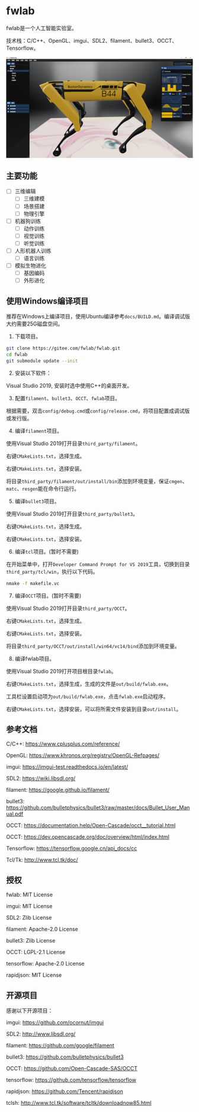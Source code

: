 # fwlab

fwlab是一个人工智能实验室。

技术栈：C/C++、OpenGL、imgui、SDL2、filament、bullet3、OCCT、Tensorflow。

![image](image/screenshot.jpg)

## 主要功能

- [ ] 三维编辑
  - [ ] 三维建模
  - [ ] 场景搭建
  - [ ] 物理引擎
- [ ] 机器狗训练
  - [ ] 动作训练
  - [ ] 视觉训练
  - [ ] 听觉训练
- [ ] 人形机器人训练
  - [ ] 语言训练
- [ ] 模拟生物进化
  - [ ] 基因编码
  - [ ] 外形进化

## 使用Windows编译项目

推荐在Windows上编译项目，使用Ubuntu编译参考`docs/BUILD.md`。编译调试版大约需要25G磁盘空间。

1. 下载项目。

```sh
git clone https://gitee.com/fwlab/fwlab.git
cd fwlab
git submodule update --init
```

2. 安装以下软件：

Visual Studio 2019, 安装时选中使用C++的桌面开发。

3. 配置`filament`、`bullet3`、`OCCT`、`fwlab`项目。

根据需要，双击`config/debug.cmd`或`config/release.cmd`，将项目配置成调试版或发行版。

4. 编译`filament`项目。

使用Visual Studio 2019打开目录`third_party/filament`。

右键`CMakeLists.txt`，选择生成。

右键`CMakeLists.txt`，选择安装。

将目录`third_party/filament/out/install/bin`添加到环境变量，保证`cmgen`、`matc`、`resgen`能在命令行运行。

5. 编译`bullet3`项目。

使用Visual Studio 2019打开目录`third_party/bullet3`。

右键`CMakeLists.txt`，选择生成。

右键`CMakeLists.txt`，选择安装。

6. 编译`tcl`项目。(暂时不需要)

在开始菜单中，打开`Developer Command Prompt for VS 2019`工具，切换到目录`third_party/tcl/win`，执行以下代码。

```sh
nmake -f makefile.vc
```

7. 编译`OCCT`项目。(暂时不需要)

使用Visual Studio 2019打开目录`third_party/OCCT`。

右键`CMakeLists.txt`，选择生成。

右键`CMakeLists.txt`，选择安装。

将目录`third_party/OCCT/out/install/win64/vc14/bind`添加到环境变量。

8. 编译fwlab项目。

使用Visual Studio 2019打开项目根目录`fwlab`。

右键`CMakeLists.txt`，选择生成，生成的文件是`out/build/fwlab.exe`。

工具栏设置启动项为`out/build/fwlab.exe`，点击`fwlab.exe`启动程序。

右键`CMakeLists.txt`，选择安装，可以将所需文件安装到目录`out/install`。

## 参考文档

C/C++: https://www.cplusplus.com/reference/

OpenGL: https://www.khronos.org/registry/OpenGL-Refpages/

imgui: https://imgui-test.readthedocs.io/en/latest/

SDL2: https://wiki.libsdl.org/

filament: https://google.github.io/filament/

bullet3: https://github.com/bulletphysics/bullet3/raw/master/docs/Bullet_User_Manual.pdf

OCCT: https://documentation.help/Open-Cascade/occt__tutorial.html

OCCT: https://dev.opencascade.org/doc/overview/html/index.html

Tensorflow: https://tensorflow.google.cn/api_docs/cc

Tcl/Tk: http://www.tcl.tk/doc/

## 授权

fwlab: MIT License

imgui: MIT License

SDL2: Zlib License

filament: Apache-2.0 License

bullet3: Zlib License

OCCT: LGPL-2.1 License

tensorflow: Apache-2.0 License

rapidjson: MIT License

## 开源项目

感谢以下开源项目：

imgui: https://github.com/ocornut/imgui

SDL2: http://www.libsdl.org/

filament: https://github.com/google/filament

bullet3: https://github.com/bulletphysics/bullet3

OCCT: https://github.com/Open-Cascade-SAS/OCCT

tensorflow: https://github.com/tensorflow/tensorflow

rapidjson: https://github.com/Tencent/rapidjson

tclsh: http://www.tcl.tk/software/tcltk/downloadnow85.html